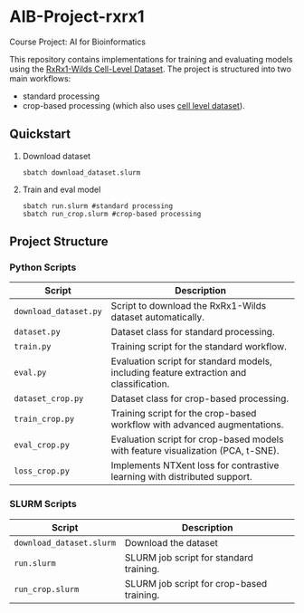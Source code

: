 # AIB-Project-rxrx1
Course Project: AI for Bioinformatics

This repository contains implementations for training and evaluating models using the [RxRx1-Wilds Cell-Level Dataset](https://www.rxrx.ai/rxrx1#Download). The project is structured into two main workflows: 
- standard processing
- crop-based processing (which also uses [cell level dataset](https://zenodo.org/records/7272553)).

## Quickstart
1. Download dataset
   ```
   sbatch download_dataset.slurm
   ```
2. Train and eval model
   ```
   sbatch run.slurm #standard processing
   sbatch run_crop.slurm #crop-based processing
   ```

## Project Structure 
### Python Scripts 
| **Script** | **Description** |
| --- | --- |
| `download_dataset.py` |	Script to download the RxRx1-Wilds dataset automatically.|
| `dataset.py` |	Dataset class for standard processing.|
| `train.py` | Training script for the standard workflow. | 
| `eval.py` |	Evaluation script for standard models, including feature extraction and classification.|
| `dataset_crop.py` |	Dataset class for crop-based processing.|
| `train_crop.py` | Training script for the crop-based workflow with advanced augmentations. | 
| `eval_crop.py`|	Evaluation script for crop-based models with feature visualization (PCA, t-SNE).|
| `loss_crop.py`|	Implements NTXent loss for contrastive learning with distributed support.|

### SLURM Scripts 
| **Script** | **Description** |
| --- | --- |
| `download_dataset.slurm` | Download the dataset |
| `run.slurm` | SLURM job script for standard training. |
| `run_crop.slurm` | SLURM job script for crop-based training. |
